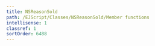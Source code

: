 ```yaml
---
title: NSReasonSold
path: /EJScript/Classes/NSReasonSold/Member functions
intellisense: 1
classref: 1
sortOrder: 6488
---
```





